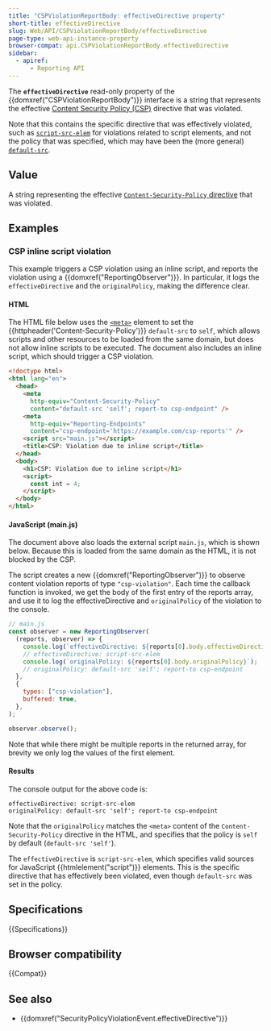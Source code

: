 ```yaml
---
title: "CSPViolationReportBody: effectiveDirective property"
short-title: effectiveDirective
slug: Web/API/CSPViolationReportBody/effectiveDirective
page-type: web-api-instance-property
browser-compat: api.CSPViolationReportBody.effectiveDirective
sidebar:
  - apiref:
      - Reporting API
---
```


The **`effectiveDirective`** read-only property of the {{domxref("CSPViolationReportBody")}} interface is a string that represents the effective [Content Security Policy (CSP)](/en-US/docs/Web/HTTP/Guides/CSP) directive that was violated.

Note that this contains the specific directive that was effectively violated, such as [`script-src-elem`](/en-US/docs/Web/HTTP/Reference/Headers/Content-Security-Policy/script-src-elem) for violations related to script elements, and not the policy that was specified, which may have been the (more general) [`default-src`](/en-US/docs/Web/HTTP/Reference/Headers/Content-Security-Policy/default-src).

## Value

A string representing the effective [`Content-Security-Policy` directive](/en-US/docs/Web/HTTP/Reference/Headers/Content-Security-Policy#directives) that was violated.

## Examples

### CSP inline script violation

This example triggers a CSP violation using an inline script, and reports the violation using a {{domxref("ReportingObserver")}}.
In particular, it logs the `effectiveDirective` and the `originalPolicy`, making the difference clear.

#### HTML

The HTML file below uses the [`<meta>`](/en-US/docs/Web/HTML/Reference/Elements/meta) element to set the {{httpheader('Content-Security-Policy')}} `default-src` to `self`, which allows scripts and other resources to be loaded from the same domain, but does not allow inline scripts to be executed.
The document also includes an inline script, which should trigger a CSP violation.

```html
<!doctype html>
<html lang="en">
  <head>
    <meta
      http-equiv="Content-Security-Policy"
      content="default-src 'self'; report-to csp-endpoint" />
    <meta
      http-equiv="Reporting-Endpoints"
      content="csp-endpoint='https://example.com/csp-reports'" />
    <script src="main.js"></script>
    <title>CSP: Violation due to inline script</title>
  </head>
  <body>
    <h1>CSP: Violation due to inline script</h1>
    <script>
      const int = 4;
    </script>
  </body>
</html>
```

#### JavaScript (main.js)

The document above also loads the external script `main.js`, which is shown below.
Because this is loaded from the same domain as the HTML, it is not blocked by the CSP.

The script creates a new {{domxref("ReportingObserver")}} to observe content violation reports of type `"csp-violation"`.
Each time the callback function is invoked, we get the body of the first entry of the reports array, and use it to log the effectiveDirective and `originalPolicy` of the violation to the console.

```js
// main.js
const observer = new ReportingObserver(
  (reports, observer) => {
    console.log(`effectiveDirective: ${reports[0].body.effectiveDirective}`);
    // effectiveDirective: script-src-elem
    console.log(`originalPolicy: ${reports[0].body.originalPolicy}`);
    // originalPolicy: default-src 'self'; report-to csp-endpoint
  },
  {
    types: ["csp-violation"],
    buffered: true,
  },
);

observer.observe();
```

Note that while there might be multiple reports in the returned array, for brevity we only log the values of the first element.

#### Results

The console output for the above code is:

```plain
effectiveDirective: script-src-elem
originalPolicy: default-src 'self'; report-to csp-endpoint
```

Note that the `originalPolicy` matches the `<meta>` content of the `Content-Security-Policy` directive in the HTML, and specifies that the policy is `self` by default (`default-src 'self'`).

The `effectiveDirective` is `script-src-elem`, which specifies valid sources for JavaScript {{htmlelement("script")}} elements.
This is the specific directive that has effectively been violated, even though `default-src` was set in the policy.

## Specifications

{{Specifications}}

## Browser compatibility

{{Compat}}

## See also

- {{domxref("SecurityPolicyViolationEvent.effectiveDirective")}}
